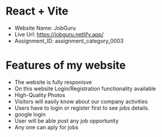 # React + Vite

* Website Name: JobGuru
* Live Url: https://jobguru.netlify.app/
* Assignment_ID: assignment_category_0003

# Features of my website

* The website is fully responisve
* On this website Login/Registration functionality available
* High-Quality Photos
* Visitors will easily know about our company activities
* Users have to login or register first to see jobs details.
* google login
* User will be able post any job opportunity
* Any one can aply for jobs
